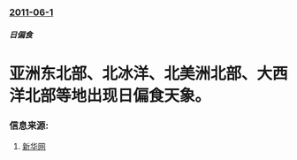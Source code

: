 ### [2011-06-1](/news/2011/06/1/index.md)

##### 日偏食
#  亚洲东北部、北冰洋、北美洲北部、大西洋北部等地出现日偏食天象。




### 信息来源:

1. [新华网](http://news.xinhuanet.com/society/2011-05/31/c_13903554.htm)
